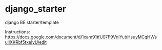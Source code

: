 # django_starter

django BE starter/template

Instructions:
https://docs.google.com/document/d/1xam91tfU07F9VniYubHsuyMCqHWsullXKRbf5txeIyU/edit
